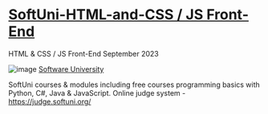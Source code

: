 # [SoftUni-HTML-and-CSS / JS Front-End](https://softuni.bg/modules/132/js-front-end/1426)

HTML & CSS / JS Front-End September 2023

![image](https://user-images.githubusercontent.com/114246903/193458675-e27f99df-28b1-496b-9c5a-21e9c3e67402.png)
[Software University](https://softuni.bg/)

SoftUni courses & modules including free courses programming basics with Python, C#, Java & JavaScript.
Online judge system - https://judge.softuni.org/
